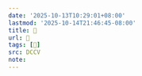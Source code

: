 ```yaml
---
date: '2025-10-13T10:29:01+08:00'
lastmod: '2025-10-14T21:46:45-08:00'
title: 􄹆
url: 􄹆
tags: [𧝲]
src: DCCV
note:
---
```

